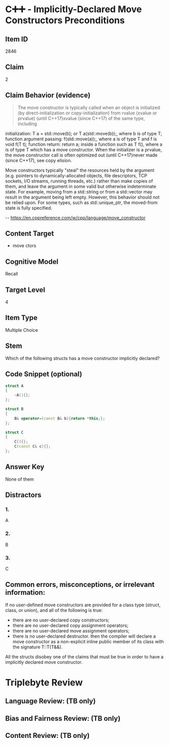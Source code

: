 # C➕➕ - Implicitly-Declared Move Constructors Preconditions

## Item ID
2846

## Claim
2

## Claim Behavior (evidence)
> The move constructor is typically called when an object is initialized (by direct-initialization or copy-initialization) from rvalue (xvalue or prvalue) (until C++17)xvalue (since C++17) of the same type, including

initialization: T a = std::move(b); or T a(std::move(b));, where b is of type T;
function argument passing: f(std::move(a));, where a is of type T and f is void f(T t);
function return: return a; inside a function such as T f(), where a is of type T which has a move constructor.
When the initializer is a prvalue, the move constructor call is often optimized out (until C++17)never made (since C++17), see copy elision.

Move constructors typically "steal" the resources held by the argument (e.g. pointers to dynamically-allocated objects, file descriptors, TCP sockets, I/O streams, running threads, etc.) rather than make copies of them, and leave the argument in some valid but otherwise indeterminate state. For example, moving from a std::string or from a std::vector may result in the argument being left empty. However, this behavior should not be relied upon. For some types, such as std::unique_ptr, the moved-from state is fully specified.

-- https://en.cppreference.com/w/cpp/language/move_constructor

## Content Target
- move ctors

## Cognitive Model
Recall

## Target Level
4

## Item Type
Multiple Choice

## Stem
Which of the following structs has a move constructor implicitly declared?

## Code Snippet (optional)
```cpp
struct A
{
    ~A(){};
};

struct B
{
    B& operator=(const B& b){return *this;};
};

struct C
{
    C(){};
    C(const C& c){};
};
```

## Answer Key
None of them

## Distractors
### 1.
A

### 2.
B

### 3.
C

## Common errors, misconceptions, or irrelevant information:
If no user-defined move constructors are provided for a class type (struct, class, or union), and all of the following is true:
- there are no user-declared copy constructors;
- there are no user-declared copy assignment operators;
- there are no user-declared move assignment operators;
- there is no user-declared destructor.
then the compiler will declare a move constructor as a non-explicit inline public member of its class with the signature T::T(T&&).

All the structs disobey one of the claims that must be true in order to have a implicitly declared move constructor.

# Triplebyte Review

## Language Review: (TB only)

## Bias and Fairness Review: (TB only)

## Content Review: (TB only)
